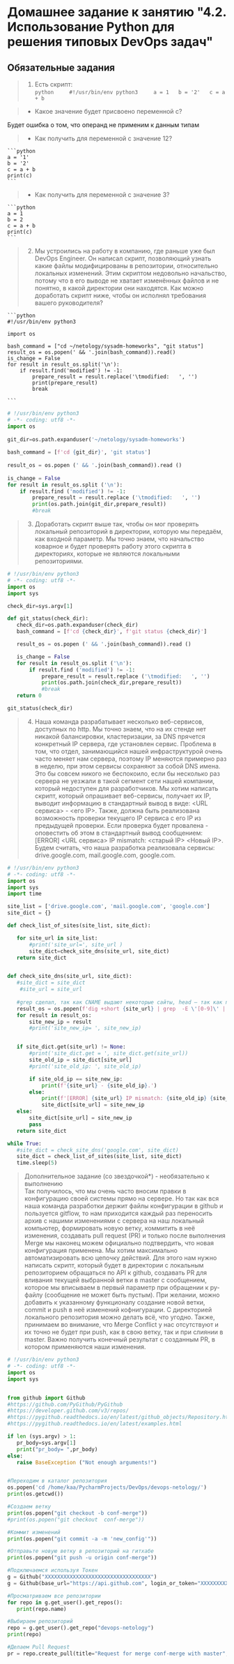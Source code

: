 # Домашнее задание к занятию "4.2. Использование Python для решения типовых DevOps задач"

## Обязательные задания

>1. Есть скрипт:  
	```python    
    #!/usr/bin/env python3    
	a = 1  
	b = '2'  
	c = a + b  
	```  
	 
>* Какое значение будет присвоено переменной c?  
	
Будет ошибка о том, что операнд не применим к данным типам  
	
>* Как получить для переменной c значение 12?

    ```python
	a = '1'  
    b = '2'  
    c = a + b  
    print(c)  
    ```
	
>* Как получить для переменной c значение 3?
	
    ```python  	
	a = 1  
    b = 2  
    c = a + b  
    print(c)  
    ```   
	

>2. Мы устроились на работу в компанию, где раньше уже был DevOps Engineer. Он написал скрипт, позволяющий узнать какие файлы модифицированы в репозитории, относительно локальных изменений. Этим скриптом недовольно начальство, потому что в его выводе не хватает изменённых файлов и не понятно, в какой директории они находятся. Как можно доработать скрипт ниже, чтобы он исполнял требования вашего руководителя?

	```python
    #!/usr/bin/env python3

    import os

	bash_command = ["cd ~/netology/sysadm-homeworks", "git status"]
	result_os = os.popen(' && '.join(bash_command)).read()
    is_change = False
	for result in result_os.split('\n'):
        if result.find('modified') != -1:
            prepare_result = result.replace('\tmodified:   ', '')
            print(prepare_result)
            break

	```

```python
# !/usr/bin/env python3
# -*- coding: utf8 -*- 
import os   
   
git_dir=os.path.expanduser('~/netology/sysadm-homeworks')   
   
bash_command = [f'cd {git_dir}', 'git status']   
   
result_os = os.popen (' && '.join(bash_command)).read ()   
   
is_change = False  
for result in result_os.split ('\n'):  
    if result.find ('modified') != -1:  
        prepare_result = result.replace ('\tmodified:   ', '')  
        print(os.path.join(git_dir,prepare_result))  
        #break  
```


>3. Доработать скрипт выше так, чтобы он мог проверять локальный репозиторий в директории, которую мы передаём, как входной параметр. Мы точно знаем, что начальство коварное и будет проверять работу этого скрипта в директориях, которые не являются локальными репозиториями.
 
 ```python 
# !/usr/bin/env python3  
# -*- coding: utf8 -*-  
import os  
import sys  

check_dir=sys.argv[1]

def git_status(check_dir):
    check_dir=os.path.expanduser(check_dir)
    bash_command = [f'cd {check_dir}', f'git status {check_dir}']

    result_os = os.popen (' && '.join(bash_command)).read ()

    is_change = False
    for result in result_os.split ('\n'):
        if result.find ('modified') != -1:
            prepare_result = result.replace ('\tmodified:   ', '')
            print(os.path.join(check_dir,prepare_result))
            #break
    return 0

git_status(check_dir)
```

>4. Наша команда разрабатывает несколько веб-сервисов, доступных по http. Мы точно знаем, что на их стенде нет никакой балансировки, кластеризации, за DNS прячется конкретный IP сервера, где установлен сервис. Проблема в том, что отдел, занимающийся нашей инфраструктурой очень часто меняет нам сервера, поэтому IP меняются примерно раз в неделю, при этом сервисы сохраняют за собой DNS имена. Это бы совсем никого не беспокоило, если бы несколько раз сервера не уезжали в такой сегмент сети нашей компании, который недоступен для разработчиков. Мы хотим написать скрипт, который опрашивает веб-сервисы, получает их IP, выводит информацию в стандартный вывод в виде: <URL сервиса> - <его IP>. Также, должна быть реализована возможность проверки текущего IP сервиса c его IP из предыдущей проверки. Если проверка будет провалена - оповестить об этом в стандартный вывод сообщением: [ERROR] <URL сервиса> IP mismatch: <старый IP> <Новый IP>. Будем считать, что наша разработка реализовала сервисы: drive.google.com, mail.google.com, google.com.

 ```python 
# !/usr/bin/env python3
# -*- coding: utf8 -*-
import os
import sys
import time

site_list = ['drive.google.com', 'mail.google.com', 'google.com']
site_dict = {}

def check_list_of_sites(site_list, site_dict):

    for site_url in site_list:
        #print('site_url=', site_url )
        site_dict=check_site_dns(site_url, site_dict)
    return site_dict


def check_site_dns(site_url, site_dict):
    #site_dict = site_dict
     #site_url = site_url
	
    #grep сделал, так как CNAME выдают некоторые сайты, head – так как по факту имеют несколько ip
    result_os = os.popen(f'dig +short {site_url} | grep  -E \'[0-9]\' | head -n 1 | tr -d \'\r\n\'')
    for result in result_os:
        site_new_ip = result
        #print('site_new_ip= ', site_new_ip)


    if site_dict.get(site_url) != None:
        #print('site_dict.get = ', site_dict.get(site_url))
        site_old_ip = site_dict[site_url]
        #print('site_old_ip: ', site_old_ip)

        if site_old_ip == site_new_ip:
            print(f'{site_url} - {site_old_ip}.')
        else:
            print(f'[ERROR] {site_url} IP mismatch: {site_old_ip} {site_new_ip}.')
            site_dict[site_url] = site_new_ip
    else:
        site_dict[site_url] = site_new_ip
        pass
    return site_dict

while True:
    #site_dict = check_site_dns('google.com', site_dict)
    site_dict = check_list_of_sites(site_list, site_dict)
    time.sleep(5)
```

>Дополнительное задание (со звездочкой*) - необязательно к выполнению  
>Так получилось, что мы очень часто вносим правки в конфигурацию своей системы прямо на сервере. Но так как вся наша команда разработки держит файлы конфигурации в github и пользуется gitflow, то нам приходится каждый раз переносить архив с нашими изменениями с сервера на наш локальный компьютер, формировать новую ветку, коммитить в неё изменения, создавать pull request (PR) и только после выполнения Merge мы наконец можем официально подтвердить, что новая конфигурация применена. Мы хотим максимально автоматизировать всю цепочку действий. Для этого нам нужно написать скрипт, который будет в директории с локальным репозиторием обращаться по API к github, создавать PR для вливания текущей выбранной ветки в master с сообщением, которое мы вписываем в первый параметр при обращении к py-файлу (сообщение не может быть пустым). При желании, можно добавить к указанному функционалу создание новой ветки, commit и push в неё изменений кофнигурации. С директорией локального репозитория можно делать всё, что угодно. Также, принимаем во внимание, что Merge Conflict у нас отсутствуют и их точно не будет при push, как в свою ветку, так и при слиянии в master. Важно получить конечный результат с созданным PR, в котором применяются наши изменения.   

 ```python 
# !/usr/bin/env python3
# -*- coding: utf8 -*-
import os
import sys


from github import Github
#https://github.com/PyGithub/PyGithub
#https://developer.github.com/v3/repos/
#https://pygithub.readthedocs.io/en/latest/github_objects/Repository.html
#https://pygithub.readthedocs.io/en/latest/examples.html

if len (sys.argv) > 1:
    pr_body=sys.argv[1]
    print("pr_body= ",pr_body)
else:
    raise BaseException ("Not enough arguments!")


#Переходим в каталог репозитория
os.popen('cd /home/kaa/PycharmProjects/DevOps/devops-netology/')
print(os.getcwd())

#Создаем ветку
print(os.popen("git checkout -b conf-merge"))
#print(os.popen("git checkout  conf-merge"))

#Коммит изменений
print(os.popen("git commit -a -m 'new_config'"))

#Отправьте новую ветку в репозиторий на гитхабе
print(os.popen("git push -u origin conf-merge"))

#Подключаемся используя Токен
g = Github("XXXXXXXXXXXXXXXXXXXXXXXXXXXXXXXXXX")
g = Github(base_url="https://api.github.com", login_or_token="XXXXXXXXXXXXXXXXXXXXXXXXXXXXXXXXXX")

#Просматриваем все репозитории
for repo in g.get_user().get_repos():
    print(repo.name)

#Выбираем репозиторий
repo = g.get_user().get_repo("devops-netology")
print(repo)

#Делаем Pull Request
pr = repo.create_pull(title="Request for merge conf-merge with master", body=pr_body, head="conf-merge", base="master")
```